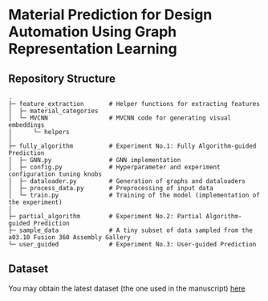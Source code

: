 # Material Prediction for Design Automation Using Graph Representation Learning

## Repository Structure
```
.
├─ feature_extraction       # Helper functions for extracting features
│  ├─ material_categories
│  └─ MVCNN                 # MVCNN code for generating visual embeddings
│      └─ helpers
│ 
├─ fully_algorithm          # Experiment No.1: Fully Algorithm-guided Prediction
│  ├─ GNN.py                # GNN implementation
│  ├─ config.py             # Hyperparameter and experiment configuration tuning knobs
│  ├─ dataloader.py         # Generation of graphs and dataloaders
│  ├─ process_data.py       # Preprocessing of input data
│  └─ train.py              # Training of the model (implementation of the experiment)
│ 
├─ partial_algorithm        # Experiment No.2: Partial Algorithm-guided Prediction
├─ sample_data              # A tiny subset of data sampled from the a03.10 Fusion 360 Assembly Gallery
└─ user_guided              # Experiment No.3: User-guided Prediction
```

## Dataset
You may obtain the latest dataset (the one used in the manuscript) [here](https://drive.google.com/file/d/106rpRc3G7SYQt6crJJvr3Src5Kt_UJvc/view?usp=sharing)
